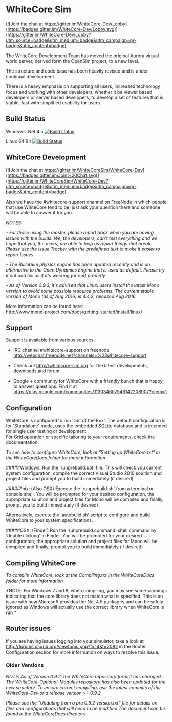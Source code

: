 # WhiteCore Sim

[![Join the chat at https://gitter.im/WhiteCore-Dev/Lobby](https://badges.gitter.im/WhiteCore-Dev/Lobby.svg)](https://gitter.im/WhiteCore-Dev/Lobby?utm_source=badge&utm_medium=badge&utm_campaign=pr-badge&utm_content=badge)

The WhiteCore Development Team has moved the original Aurora virtual world server, derived form the OpenSim project, to a new level.

The structure and code base has been heavily revised and is under continual development.

There is a heavy emphasis on supporting all users, increased technology focus and working with other developers, whether it be viewer based developers or server based developers, to develop a set of features that is stable, fast with simplified usability for users.

## Build Status

Windows .Net 4.5 [![Build status](https://ci.appveyor.com/api/projects/status/dm39sb6e8263qd5t?svg=true)](https://ci.appveyor.com/api/projects/status/dm39sb6e8263qd5t?svg=true)

Linux 64 Bit [![Build Status](https://travis-ci.org/WhiteCoreWebUI/WhiteCore-Dev.svg?branch=master)](https://travis-ci.org/WhiteCoreWebUI/WhiteCore-Dev)

## WhiteCore Development

[![Join the chat at https://gitter.im/WhiteCoreSim/WhiteCore-Dev](https://badges.gitter.im/Join%20Chat.svg)](https://gitter.im/WhiteCoreSim/WhiteCore-Dev?utm_source=badge&utm_medium=badge&utm_campaign=pr-badge&utm_content=badge)

Also we have the #whitecore-support channel on FreeNode in which people that use WhiteCore tend to be, just ask your question there and someone will be able to answer it for you.

*NOTES:*

*- For those using the master, please report back when you are having issues with the builds. We, the developers, can't test everything and we hope that you, the users, are able to help us report things that break. Please use the Issue Tracker with the predefined text to make it easier to report issues*

*- The BulletSim physics engine has been updated recently and is an alternative to the Open Dynamics Engine that is used as default. Please try it out and tell us if it's working (or not) properly*

*- As of Version 0.9.3, it's advised that Linux users install the latest Mono version to avoid some possible resource problems. The current stable version of Mono (as of Aug 2016) is 4.4.2, released Aug 2016*

More information can be found here:  
<http://www.mono-project.com/docs/getting-started/install/linux/>

## Support
Support is available from various sources.

* IRC channel #whitecore-support on freenode  
 <http://webchat.freenode.net?channels=%23whitecore-support>

* Check out <http://whitecore-sim.org> for the latest developments, downloads and forum

* Google + community for WhiteCore with a friendly bunch that is happy to answer questions. Find it at <https://plus.google.com/communities/113034607546142208907?cfem=1>


## Configuration
WhiteCore is configured to run 'Out of the Box'.
The default configuration is for 'Standalone' mode, uses the embedded SQLite database and is intended for single user testing or development.  
For Grid operation or specific tailoring to your requirements, check the documentation.

*To see how to configure WhiteCore, look at "Setting up WhiteCore.txt" in the WhiteCoreDocs folder for more information*

#####Windows:
   Run the 'runprebuild.bat' file.
   This will check you current system configuration, compile the correct Visual Studio 2010 soultion and project files and prompt you to build immediately (if desired)

#####*nix: (Also OSX)
   Execute the 'runprebuild.sh' from a terminal or console shell.
   You will be prompted for your desired configuration, the appropriate solution and project files for Mono will be compiled and finally, prompt you to build immediately (if desired)

Alternatively, execute the 'autobuild.sh' script to configure and build WhiteCore to your system specifications.
   
#####OSX: (Finder)
   Run the 'runprebuild.command' shell command by 'double clicking' in Finder.
   You will be prompted for your desired configuration, the appropriate solution and project files for Mono will be compiled and finally, prompt you to build immediately (if desired)
   	   
## Compiling WhiteCore
*To compile WhiteCore, look at the Compiling.txt in the WhiteCoreDocs folder for more information*

*NOTE:
  For Windows 7 and 8, when compiling, you may see some warnings indicating that the core library does not match what is specified.
  This is an issue with how Microsoft provides the Net 4.5 packages and can be safely ignored as Windows will actually use the correct library when WhiteCore is run *
  
## Router issues
If you are having issues logging into your simulator, take a look at <http://forums.osgrid.org/viewtopic.php?f=14&t=2082> in the Router Configuration section for more information on ways to resolve this issue.

### Older Versions
*NOTE: 
 As of Version 0.9.2, the WhiteCore repository format has changed.  
 The WhiteCore-Optional-Modules repository has also been updated for the new structure.
 To ensure correct compiling, use the latest commits of the WhiteCore-Dev or a release version >= 0.9.2*

*Please see the "Updating from a pre 0.9.2 version.txt" file for details on files and configurations that will need to be modified
 The document can be found in the WhiteCoreDocs directory*
